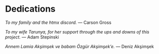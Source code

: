    

# Dedications

_To my family and the htmx discord._ — Carson Gross

_To my wife Tarunya, for her support through the ups and downs of this project._ — Adam Stepinski

_Annem Lamia Akşimşek ve babam Özgür Akşimşek’e._ — Deniz Akşimşek
